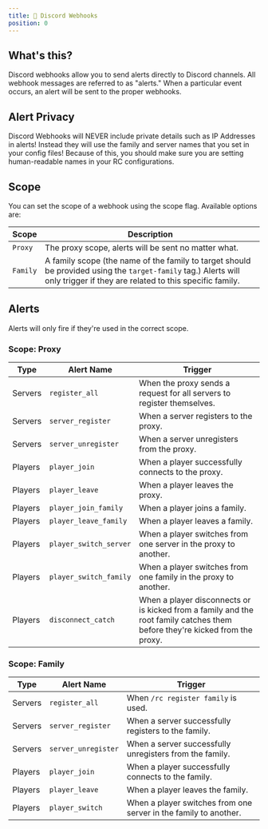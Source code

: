 ```yaml
---
title: 🔖 Discord Webhooks
position: 0
---
```


## What's this?
Discord webhooks allow you to send alerts directly to Discord channels.
All webhook messages are referred to as "alerts." When a particular event occurs, an alert will be sent to the proper webhooks.

## Alert Privacy
Discord Webhooks will NEVER include private details such as IP Addresses in alerts!
Instead they will use the family and server names that you set in your config files!
Because of this, you should make sure you are setting human-readable names in your RC configurations.

## Scope
You can set the scope of a webhook using the scope flag.
Available options are:

| Scope | Description |
|-------|-------------|
| `Proxy` | The proxy scope, alerts will be sent no matter what. |
| `Family` | A family scope (the name of the family to target should be provided using the `target-family` tag.) Alerts will only trigger if they are related to this specific family. |

## Alerts
Alerts will only fire if they're used in the correct scope.

### Scope: Proxy
| Type | Alert Name | Trigger |
|------|------------|---------|
| Servers | `register_all` | When the proxy sends a request for all servers to register themselves. |
| Servers | `server_register` | When a server registers to the proxy. |
| Servers | `server_unregister` | When a server unregisters from the proxy. |
| Players | `player_join` | When a player successfully connects to the proxy. |
| Players | `player_leave` | When a player leaves the proxy. |
| Players | `player_join_family` | When a player joins a family. |
| Players | `player_leave_family` | When a player leaves a family. |
| Players | `player_switch_server` | When a player switches from one server in the proxy to another. |
| Players | `player_switch_family` | When a player switches from one family in the proxy to another. |
| Players | `disconnect_catch` | When a player disconnects or is kicked from a family and the root family catches them before they're kicked from the proxy. |

### Scope: Family
| Type | Alert Name | Trigger |
|------|------------|---------|
| Servers | `register_all` | When `/rc register family` is used. |
| Servers | `server_register` | When a server successfully registers to the family. |
| Servers | `server_unregister` | When a server successfully unregisters from the family. |
| Players | `player_join` | When a player successfully connects to the family. |
| Players | `player_leave` | When a player leaves the family. |
| Players | `player_switch` | When a player switches from one server in the family to another. |
